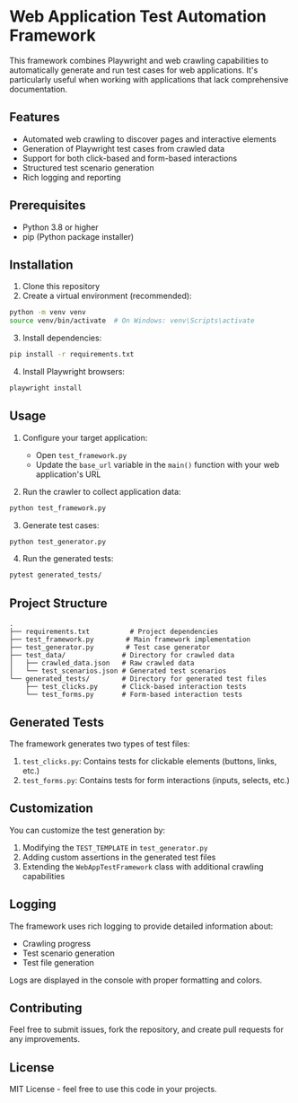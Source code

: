 # Web Application Test Automation Framework

This framework combines Playwright and web crawling capabilities to automatically generate and run test cases for web applications. It's particularly useful when working with applications that lack comprehensive documentation.

## Features

- Automated web crawling to discover pages and interactive elements
- Generation of Playwright test cases from crawled data
- Support for both click-based and form-based interactions
- Structured test scenario generation
- Rich logging and reporting

## Prerequisites

- Python 3.8 or higher
- pip (Python package installer)

## Installation

1. Clone this repository
2. Create a virtual environment (recommended):
```bash
python -m venv venv
source venv/bin/activate  # On Windows: venv\Scripts\activate
```

3. Install dependencies:
```bash
pip install -r requirements.txt
```

4. Install Playwright browsers:
```bash
playwright install
```

## Usage

1. Configure your target application:
   - Open `test_framework.py`
   - Update the `base_url` variable in the `main()` function with your web application's URL

2. Run the crawler to collect application data:
```bash
python test_framework.py
```

3. Generate test cases:
```bash
python test_generator.py
```

4. Run the generated tests:
```bash
pytest generated_tests/
```

## Project Structure

```
.
├── requirements.txt          # Project dependencies
├── test_framework.py        # Main framework implementation
├── test_generator.py        # Test case generator
├── test_data/              # Directory for crawled data
│   ├── crawled_data.json   # Raw crawled data
│   └── test_scenarios.json # Generated test scenarios
└── generated_tests/        # Directory for generated test files
    ├── test_clicks.py      # Click-based interaction tests
    └── test_forms.py       # Form-based interaction tests
```

## Generated Tests

The framework generates two types of test files:

1. `test_clicks.py`: Contains tests for clickable elements (buttons, links, etc.)
2. `test_forms.py`: Contains tests for form interactions (inputs, selects, etc.)

## Customization

You can customize the test generation by:

1. Modifying the `TEST_TEMPLATE` in `test_generator.py`
2. Adding custom assertions in the generated test files
3. Extending the `WebAppTestFramework` class with additional crawling capabilities

## Logging

The framework uses rich logging to provide detailed information about:
- Crawling progress
- Test scenario generation
- Test file generation

Logs are displayed in the console with proper formatting and colors.

## Contributing

Feel free to submit issues, fork the repository, and create pull requests for any improvements.

## License

MIT License - feel free to use this code in your projects. 




